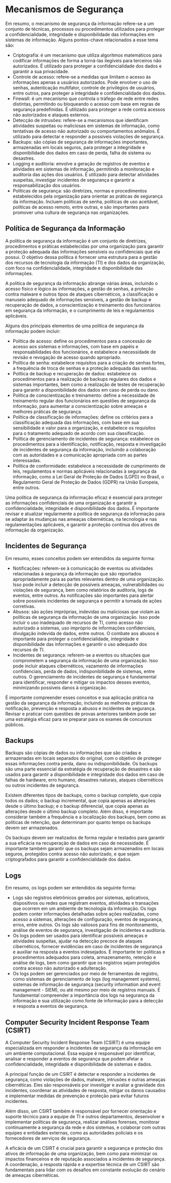 # Mecanismos de Segurança

Em resumo, o mecanismo de segurança da informação refere-se a um conjunto de técnicas, processos ou procedimentos utilizados para proteger a confidencialidade, integridade e disponibilidade das informações em sistemas de informação. Alguns pontos-chave relacionados a esse tema são:

- Criptografia: é um mecanismo que utiliza algoritmos matemáticos para codificar informações de forma a torná-las ilegíveis para terceiros não autorizados. É utilizado para proteger a confidencialidade dos dados e garantir a sua privacidade.
- Controle de acesso: refere-se a medidas que limitam o acesso às informações apenas a usuários autorizados. Pode envolver o uso de senhas, autenticação multifator, controle de privilégios de usuários, entre outros, para proteger a integridade e confidencialidade dos dados.
- Firewall: é um mecanismo que controla o tráfego de rede entre redes distintas, permitindo ou bloqueando o acesso com base em regras de segurança predefinidas. É utilizado para proteger a rede contra acessos não autorizados e ataques externos.
- Detecção de intrusões: refere-se a mecanismos que identificam atividades suspeitas ou maliciosas em sistemas de informação, como tentativas de acesso não autorizado ou comportamentos anômalos. É utilizado para detectar e responder a possíveis violações de segurança.
- Backups: são cópias de segurança de informações importantes, armazenadas em locais seguros, para proteger a integridade e disponibilidade dos dados em caso de perda, falha de sistema ou desastres.
- Logging e auditoria: envolve a geração de registros de eventos e atividades em sistemas de informação, permitindo a monitoração e auditoria das ações dos usuários. É utilizado para detectar atividades suspeitas, investigar incidentes de segurança e garantir a responsabilização dos usuários.
- Políticas de segurança: são diretrizes, normas e procedimentos estabelecidos pela organização para orientar as práticas de segurança da informação. Incluem políticas de senha, políticas de uso aceitável, políticas de acesso remoto, entre outras, e são importantes para promover uma cultura de segurança nas organizações.

## Política de Segurança da Informação

A política de segurança da informação é um conjunto de diretrizes, procedimentos e práticas estabelecidas por uma organização para garantir a proteção adequada das informações sensíveis ou confidenciais que ela possui. O objetivo dessa política é fornecer uma estrutura para a gestão dos recursos de tecnologia da informação (TI) e dos dados da organização, com foco na confidencialidade, integridade e disponibilidade das informações.

A política de segurança da informação abrange várias áreas, incluindo o acesso físico e lógico às informações, a gestão de senhas, a proteção contra malware e outros tipos de ataques cibernéticos, a classificação e manuseio adequado de informações sensíveis, a gestão de backup e recuperação de dados, a conscientização e treinamento dos funcionários em segurança da informação, e o cumprimento de leis e regulamentos aplicáveis.

Alguns dos principais elementos de uma política de segurança da informação podem incluir:

- Política de acesso: define os procedimentos para a concessão de acesso aos sistemas e informações, com base em papéis e responsabilidades dos funcionários, e estabelece a necessidade de revisão e revogação de acesso quando apropriado.
- Política de senha: estabelece requisitos para a criação de senhas fortes, a frequência de troca de senhas e a proteção adequada das senhas.
- Política de backup e recuperação de dados: estabelece os procedimentos para a realização de backups regulares dos dados e sistemas importantes, bem como a realização de testes de recuperação para garantir a disponibilidade dos dados em caso de perda ou dano.
- Política de conscientização e treinamento: define a necessidade de treinamento regular dos funcionários em questões de segurança da informação, para aumentar a conscientização sobre ameaças e melhores práticas de segurança.
- Política de classificação de informações: define os critérios para a classificação adequada das informações, com base em sua sensibilidade e valor para a organização, e estabelece os requisitos para o tratamento adequado de acordo com sua classificação.
- Política de gerenciamento de incidentes de segurança: estabelece os procedimentos para a identificação, notificação, resposta e investigação de incidentes de segurança da informação, incluindo a colaboração com as autoridades e a comunicação apropriada com as partes interessadas.
- Política de conformidade: estabelece a necessidade de cumprimento de leis, regulamentos e normas aplicáveis relacionadas à segurança da informação, como a Lei Geral de Proteção de Dados (LGPD) no Brasil, o Regulamento Geral de Proteção de Dados (GDPR) na União Europeia, entre outros.

Uma política de segurança da informação eficaz é essencial para proteger as informações confidenciais de uma organização e garantir a confidencialidade, integridade e disponibilidade dos dados. É importante revisar e atualizar regularmente a política de segurança da informação para se adaptar às mudanças nas ameaças cibernéticas, na tecnologia e nas regulamentações aplicáveis, e garantir a proteção contínua dos ativos de informação da organização.

## Incidentes de Segurança

Em resumo, esses conceitos podem ser entendidos da seguinte forma:

- Notificações: referem-se à comunicação de eventos ou atividades relacionadas à segurança da informação que são reportados apropriadamente para as partes relevantes dentro de uma organização. Isso pode incluir a detecção de possíveis ameaças, vulnerabilidades ou violações de segurança, bem como relatórios de auditoria, logs de eventos, entre outros. As notificações são importantes para alertar sobre possíveis incidentes de segurança e permitir a tomada de ações corretivas.
- Abusos: são ações impróprias, indevidas ou maliciosas que violam as políticas de segurança da informação de uma organização. Isso pode incluir o uso inadequado de recursos de TI, como acesso não autorizado a sistemas, uso impróprio de informações confidenciais, divulgação indevida de dados, entre outros. O combate aos abusos é importante para proteger a confidencialidade, integridade e disponibilidade das informações e garantir o uso adequado dos recursos de TI.
- Incidentes de segurança: referem-se a eventos ou situações que comprometem a segurança da informação de uma organização. Isso pode incluir ataques cibernéticos, vazamento de informações confidenciais, perda de dados, indisponibilidade de sistemas, entre outros. O gerenciamento de incidentes de segurança é fundamental para identificar, responder e mitigar os impactos desses eventos, minimizando possíveis danos à organização.

É importante compreender esses conceitos e sua aplicação prática na gestão da segurança da informação, incluindo as melhores práticas de notificação, prevenção e resposta a abusos e incidentes de segurança. Revisar e praticar com questões de provas anteriores também pode ser uma estratégia eficaz para se preparar para os exames de concursos públicos.

## Backups

Backups são cópias de dados ou informações que são criadas e armazenadas em locais separados do original, com o objetivo de proteger essas informações contra perda, dano ou indisponibilidade. Os backups são uma parte essencial da estratégia de recuperação de desastres e são usados para garantir a disponibilidade e integridade dos dados em caso de falhas de hardware, erro humano, desastres naturais, ataques cibernéticos ou outros incidentes de segurança.

Existem diferentes tipos de backups, como o backup completo, que copia todos os dados; o backup incremental, que copia apenas as alterações desde o último backup; e o backup diferencial, que copia apenas as alterações desde o último backup completo. Além disso, é importante considerar também a frequência e a localização dos backups, bem como as políticas de retenção, que determinam por quanto tempo os backups devem ser armazenados.

Os backups devem ser realizados de forma regular e testados para garantir a sua eficácia na recuperação de dados em caso de necessidade. É importante também garantir que os backups sejam armazenados em locais seguros, protegidos contra acesso não autorizado, e que sejam criptografados para garantir a confidencialidade dos dados.

## Logs

Em resumo, os logs podem ser entendidos da seguinte forma:

- Logs são registros eletrônicos gerados por sistemas, aplicativos, dispositivos ou redes que registram eventos, atividades e transações que ocorrem em um ambiente de tecnologia da informação. Os logs podem conter informações detalhadas sobre ações realizadas, como acesso a sistemas, alterações de configuração, eventos de segurança, erros, entre outros. Os logs são valiosos para fins de monitoramento, análise de eventos de segurança, investigação de incidentes e auditoria.
- Os logs podem ser usados para identificar possíveis ameaças e atividades suspeitas, ajudar na detecção precoce de ataques cibernéticos, fornecer evidências em caso de incidentes de segurança e auxiliar na resposta a eventos indesejados. É importante ter políticas e procedimentos adequados para coleta, armazenamento, retenção e análise de logs, bem como garantir que os registros sejam protegidos contra acesso não autorizado e adulteração.
- Os logs podem ser gerenciados por meio de ferramentas de registro, como sistemas de gerenciamento de logs (log management systems), sistemas de informação de segurança (security information and event management - SIEM), ou até mesmo por meio de registros manuais. É fundamental compreender a importância dos logs na segurança da informação e sua utilização como fonte de informação para a detecção e resposta a eventos de segurança.

## Computer Security Incident Response Team (CSIRT)

A Computer Security Incident Response Team (CSIRT) é uma equipe especializada em responder a incidentes de segurança da informação em um ambiente computacional. Essa equipe é responsável por identificar, analisar e responder a eventos de segurança que podem afetar a confidencialidade, integridade e disponibilidade de sistemas e dados.

A principal função de um CSIRT é detectar e responder a incidentes de segurança, como violações de dados, malware, intrusões e outras ameaças cibernéticas. Eles são responsáveis por investigar e avaliar a gravidade dos incidentes, coordenar as atividades de resposta, mitigar os danos causados e implementar medidas de prevenção e proteção para evitar futuros incidentes.

Além disso, um CSIRT também é responsável por fornecer orientação e suporte técnico para a equipe de TI e outros departamentos, desenvolver e implementar políticas de segurança, realizar análises forenses, monitorar continuamente a segurança da rede e dos sistemas, e colaborar com outras equipes e entidades externas, como as autoridades policiais e os fornecedores de serviços de segurança.

A eficácia de um CSIRT é crucial para garantir a segurança e proteção dos ativos de informação de uma organização, bem como para minimizar os impactos financeiros e de reputação associados a incidentes de segurança. A coordenação, a resposta rápida e a expertise técnica de um CSIRT são fundamentais para lidar com os desafios em constante evolução do cenário de ameaças cibernéticas.
